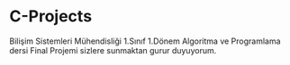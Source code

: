# C-Projects
Bilişim Sistemleri Mühendisliği 1.Sınıf 1.Dönem Algoritma ve Programlama dersi Final Projemi sizlere sunmaktan gurur duyuyorum.
